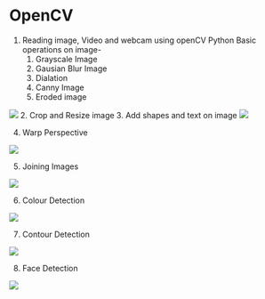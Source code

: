# OpenCV
 1. Reading image, Video and webcam using openCV Python
  Basic operations on image-
      1. Grayscale Image
      2. Gausian Blur Image
      3. Dialation
      4. Canny Image
      5. Eroded image
    
<img src = "https://github.com/pratikshasancheti14/OpenCV/blob/main/Screenshots/BasicCV2.png">
2. Crop and Resize image
3. Add shapes and text on image

<img src="https://github.com/pratikshasancheti14/OpenCV/blob/main/Screenshots/ShapesText.png">

4. Warp Perspective

<img src = "https://github.com/pratikshasancheti14/OpenCV/blob/main/Screenshots/WarpPerspective.png">

5. Joining Images

<img src = "https://github.com/pratikshasancheti14/OpenCV/blob/main/Screenshots/JoiningImages.png">

6. Colour Detection

<img src = "https://github.com/pratikshasancheti14/OpenCV/blob/main/Screenshots/ColourDetection.png">

7. Contour Detection

<img src = "https://github.com/pratikshasancheti14/OpenCV/blob/main/Screenshots/ContourDetection.png">

8. Face Detection

<img src = "https://github.com/pratikshasancheti14/OpenCV/blob/main/Screenshots/FaceDetection.png">

